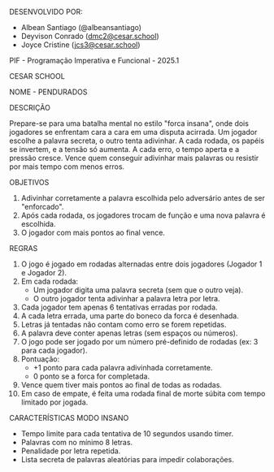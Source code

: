 DESENVOLVIDO POR:

  - Albean Santiago (@albeansantiago)
  - Deyvison Conrado (dmc2@cesar.school)
  - Joyce Cristine (jcs3@cesar.school)

PIF - Programação Imperativa e Funcional - 2025.1

CESAR SCHOOL

NOME - PENDURADOS

DESCRIÇÃO

Prepare-se para uma batalha mental no estilo "forca insana", onde dois jogadores se enfrentam cara a cara em uma disputa acirrada. Um jogador escolhe a palavra secreta, o outro tenta adivinhar. A cada rodada, os papéis se invertem, e a tensão só aumenta. A cada erro, o tempo aperta e a pressão cresce. Vence quem conseguir adivinhar mais palavras ou resistir por mais tempo com menos erros.

OBJETIVOS 

  1. Adivinhar corretamente a palavra escolhida pelo adversário antes de ser "enforcado".
  2. Após cada rodada, os jogadores trocam de função e uma nova palavra é escolhida.
  3. O jogador com mais pontos ao final vence.

REGRAS

  1. O jogo é jogado em rodadas alternadas entre dois jogadores (Jogador 1 e Jogador 2).
  2. Em cada rodada:
     - Um jogador digita uma palavra secreta (sem que o outro veja).
     - O outro jogador tenta adivinhar a palavra letra por letra.
  3. Cada jogador tem apenas 6 tentativas erradas por rodada.
  4. A cada letra errada, uma parte do boneco da forca é desenhada.
  5. Letras já tentadas não contam como erro se forem repetidas.
  6. A palavra deve conter apenas letras (sem espaços ou números).
  7. O jogo pode ser jogado por um número pré-definido de rodadas (ex: 3 para cada jogador).
  8. Pontuação:
     - +1 ponto para cada palavra adivinhada corretamente.
     - 0 ponto se a forca for completada.
  9. Vence quem tiver mais pontos ao final de todas as rodadas.
  10. Em caso de empate, é feita uma rodada final de morte súbita com tempo limitado por jogada.

CARACTERÍSTICAS MODO INSANO 

  - Tempo limite para cada tentativa de 10 segundos usando timer.
  - Palavras com no mínimo 8 letras.
  - Penalidade por letra repetida.
  - Lista secreta de palavras aleatórias para impedir colaborações.



